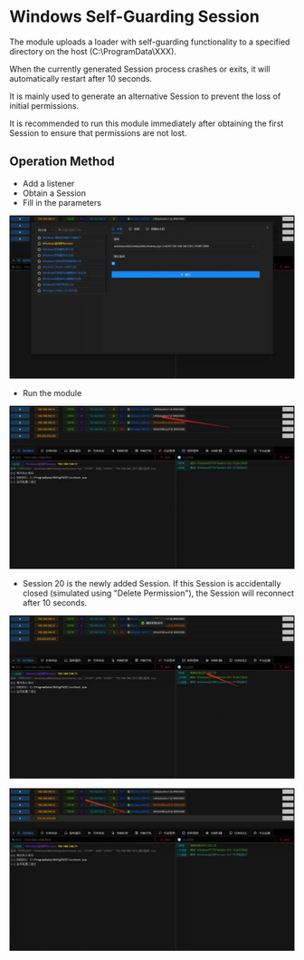 # Windows Self-Guarding Session


The module uploads a loader with self-guarding functionality to a specified directory on the host (C:\ProgramData\XXX).

When the currently generated Session process crashes or exits, it will automatically restart after 10 seconds.

It is mainly used to generate an alternative Session to prevent the loss of initial permissions.

It is recommended to run this module immediately after obtaining the first Session to ensure that permissions are not lost.

## Operation Method
- Add a listener
- Obtain a Session
- Fill in the parameters

![](img\Persistence_Guard_Windows\1.webp)

- Run the module

![](img\Persistence_Guard_Windows\2.webp)

- Session 20 is the newly added Session. If this Session is accidentally closed (simulated using "Delete Permission"), the Session will reconnect after 10 seconds.

![](img\Persistence_Guard_Windows\3.webp)

![](img\Persistence_Guard_Windows\4.webp)